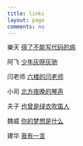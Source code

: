```yaml
---
title: links
layout: page
comments: no
---
```



樂天    [得了不能写代码的病](http://letiantian.me)

阿飞    [少年灰呀灰驰](http://kangkona.github.io)

闫老师  [六楼的闫老师](http://hyan.in)

小司    [北方夜晚的琴声](http://sinb.github.io)

夫子    [也曾是绿衣吹笛人](http://blog.fuzhii.com)
 
魏威    [你的梦想是什么](http://blog.lastww.com)

建华    [我有一言](http://liticer.github.io/)